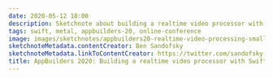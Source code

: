 ```yaml
---
date: 2020-05-12 18:00
description: Sketchnote about building a realtime video processor with Swift and Metal from AppBuilders 2020 (online conference)
tags: swift, metal, appbuilders-20, online-conference
image: images/sketchnotes/appbuilders20-realtime-video-processing-small.jpg
sketchnoteMetadata.contentCreator: Ben Sandofsky
sketchnoteMetadata.linkToContentCreator: https://twitter.com/sandofsky
title: AppBuilders 2020: Building a realtime video processor with Swift and Metal
---
```

